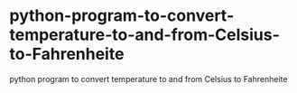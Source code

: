# python-program-to-convert-temperature-to-and-from-Celsius-to-Fahrenheite
python program to convert temperature to and from Celsius to Fahrenheite
